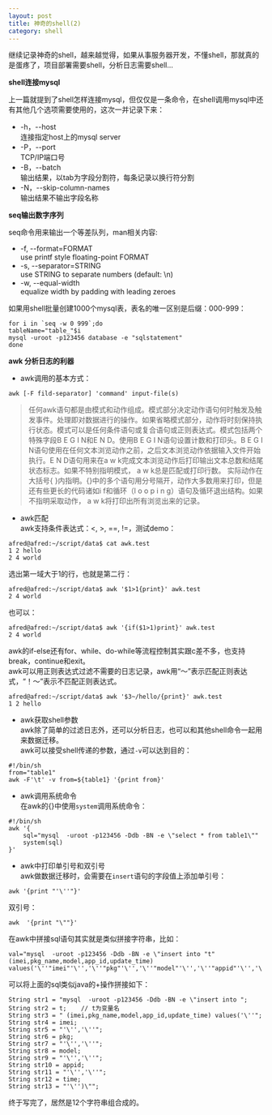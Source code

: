 ```yaml
---
layout: post
title: 神奇的shell(2)
category: shell
---
```


继续记录神奇的shell，越来越觉得，如果从事服务器开发，不懂shell，那就真的是蛋疼了，项目部署需要shell，分析日志需要shell...

**shell连接mysql**

上一篇就提到了shell怎样连接mysql，但仅仅是一条命令，在shell调用mysql中还有其他几个选项需要使用的，这次一并记录下来：  
 * -h，--host  
连接指定host上的mysql server  
 * -P，--port  
TCP/IP端口号  
 * -B，--batch  
输出结果，以tab为字段分割符，每条记录以换行符分割  
 * -N，--skip-column-names  
输出结果不输出字段名称  

**seq输出数字序列**

seq命令用来输出一个等差队列，man相关内容:  
 * -f, --format=FORMAT  
use printf style floating-point FORMAT  
 * -s, --separator=STRING  
use STRING to separate numbers (default: \n)  
 * -w, --equal-width  
equalize width by padding with leading zeroes        

如果用shell批量创建1000个mysql表，表名的唯一区别是后缀：000-999：  

~~~~
for i in `seq -w 0 999`;do  
tableName="table_"$i  
mysql -uroot -p123456 database -e "sqlstatement"  
done  
~~~~

**awk 分析日志的利器**

* awk调用的基本方式：  

~~~~
awk [-F fild-separator] 'command' input-file(s)
~~~~

>任何awk语句都是由模式和动作组成。模式部分决定动作语句何时触发及触发事件。处理即对数据进行的操作。如果省略模式部分，动作将时刻保持执行状态。模式可以是任何条件语句或复合语句或正则表达式。模式包括两个特殊字段B E G I N和E N D。使用B E G I N语句设置计数和打印头。B E G I N语句使用在任何文本浏览动作之前，之后文本浏览动作依据输入文件开始执行。E N D语句用来在a w k完成文本浏览动作后打印输出文本总数和结尾状态标志。如果不特别指明模式， a w k总是匹配或打印行数。
实际动作在大括号{ }内指明。{}中的多个语句用分号隔开，动作大多数用来打印，但是还有些更长的代码诸如i f和循环（l o o p i n g）语句及循环退出结构。如果不指明采取动作， a w k将打印出所有浏览出来的记录。

* awk匹配  
awk支持条件表达式：<, >, ==, !=，测试demo： 

~~~~
afred@afred:~/script/data$ cat awk.test  
1 2 hello   
2 4 world    
~~~~

选出第一域大于1的行，也就是第二行：  

~~~~
afred@afred:~/script/data$ awk '$1>1{print}' awk.test  
2 4 world  
~~~~

也可以： 

~~~~
afred@afred:~/script/data$ awk '{if($1>1)print}' awk.test  
2 4 world  
~~~~

awk的if-else还有for、while、do-while等流程控制其实跟c差不多，也支持break，continue和exit。  
awk可以用正则表达式过滤不需要的日志记录，awk用“～”表示匹配正则表达式，“！～”表示不匹配正则表达式。 

~~~~
afred@afred:~/script/data$ awk '$3~/hello/{print}' awk.test  
1 2 hello  
~~~~

* awk获取shell参数  
awk除了简单的过滤日志外，还可以分析日志，也可以和其他shell命令一起用来数据迁移。  
awk可以接受shell传递的参数，通过`-v`可以达到目的：  

~~~~
#!/bin/sh
from="table1"
awk -F'\t' -v from=${table1} '{print from}'
~~~~

* awk调用系统命令  
在awk的{}中使用`system`调用系统命令：  

~~~~
#!/bin/sh
awk '{
    sql="mysql  -uroot -p123456 -Ddb -BN -e \"select * from table1\""
    system(sql)
}'  
~~~~

* awk中打印单引号和双引号  
  awk做数据迁移时，会需要在`insert`语句的字段值上添加单引号：  

~~~~
awk '{print "'\''"}'
~~~~

双引号： 

~~~~
awk  '{print "\""}'  
~~~~

在awk中拼接sql语句其实就是类似拼接字符串，比如：  

~~~~
val="mysql  -uroot -p123456 -Ddb -BN -e \"insert into "t" (imei,pkg_name,model,app_id,update_time) values('\''"imei"'\'','\''"pkg"'\'','\''"model"'\'','\''"appid"'\'','\''"time"'\'')\""

~~~~

可以将上面的sql类似java的+操作拼接如下：    

~~~~
String str1 = "mysql  -uroot -p123456 -Ddb -BN -e \"insert into ";  
String str2 = t;    // t为变量名  
String str3 = " (imei,pkg_name,model,app_id,update_time) values('\''";  
String str4 = imei;   
String str5 = "'\'','\''";   
String str6 = pkg;   
String str7 = "'\'','\''";   
String str8 = model;   
String str9 = "'\'','\''";   
String str10 = appid;   
String str11 = "'\'','\''";   
String str12 = time;   
String str13 = "'\'')\"";    
~~~~

终于写完了，居然是12个字符串组合成的。
